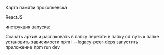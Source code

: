 Карта памяти прокопьевска

ReactJS

инструкция запуска:

Скачать архив и распаковать в папку
перейти в папку cd путь к папке
установить зависимости npm i --legacy-peer-deps
запустить приложение npm run dev
